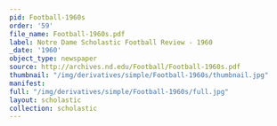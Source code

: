 ```yaml
---
pid: Football-1960s
order: '59'
file_name: Football-1960s.pdf
label: Notre Dame Scholastic Football Review - 1960
_date: '1960'
object_type: newspaper
source: http://archives.nd.edu/Football/Football-1960s.pdf
thumbnail: "/img/derivatives/simple/Football-1960s/thumbnail.jpg"
manifest:
full: "/img/derivatives/simple/Football-1960s/full.jpg"
layout: scholastic
collection: scholastic
---
```

